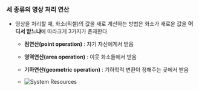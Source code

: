 ### 세 종류의 영상 처리 연산

- 영상을 처리할 때, 화소(픽셀)의 값을 새로 계산하는 방법은 화소가 새로운 값을 **어디서 받느냐**에 따라크게 3가지가 존재한다

    - **점연산(point operation)** : 자기 자신에게서 받음

    - **영역연산(area operation)** : 이웃 화소들에서 받음

    - **기하연산(geometric operation)** : 기하학적 변환이 정해주는 곳에서 받음
 
    - ![System Resources](../../images/Computer%20Vision%20images/연상처리영상종류.png)










































































































